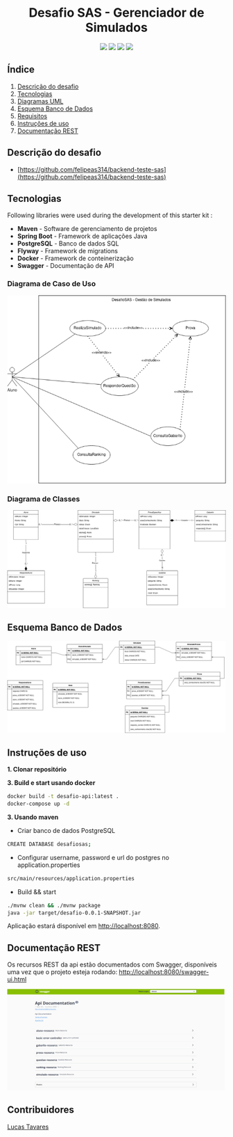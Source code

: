 <h1 align="center">
  Desafio SAS - Gerenciador de Simulados
  <br>
</h1>

<!-- <h4 align="center"></h4> -->

<p align="center">
    <a alt="Java">
        <img src="https://img.shields.io/badge/Java-v11-orange.svg" />
    </a>
    <a alt="Spring Boot">
        <img src="https://img.shields.io/badge/Spring%20Boot-v2.5.6-brightgreen.svg" />
    </a>
    <a alt="Flyway">
        <img src="https://img.shields.io/badge/Flyway-v8.0.4-brown.svg">
    </a>
    <a alt="Swagger-UI">
        <img src="https://img.shields.io/badge/SwaggerUI-v2.9.2-green.svg">
    </a>    
</p>

## Índice ##
1. [Descrição do desafio](#Descrição-desafio)
2. [Tecnologias](#Tecnologias)
3. [Diagramas UML](#Diagramas-UML)
4. [Esquema Banco de Dados](#Esquema-Banco-de-Dados)
5. [Requisitos](#Requisitos)
6. [Instruções de uso](#Instruções-de-uso)
7. [Documentação REST](#Documentação-REST)


## Descrição do desafio ##

* [https://github.com/felipeas314/backend-teste-sas](https://github.com/felipeas314/backend-teste-sas)


## Tecnologias ##
Following libraries were used during the development of this starter kit :

- **Maven** - Software de gerenciamento de projetos
- **Spring Boot** - Framework de aplicações Java
- **PostgreSQL** - Banco de dados SQL
- **Flyway** - Framework de migrations 
- **Docker** - Framework de conteinerização
- **Swagger** - Documentação de API


### Diagrama de Caso de Uso ###

<img src="./docs/images/DesafioCasoDeUso.drawio.png" alt="caso_de_uso"></a>

### Diagrama de Classes ###

<img src="./docs/images/DesafioClasse.drawio.png" alt="classes"></a>


## Esquema Banco de Dados ##

<img src="./docs/images/DesafioEntidadeRelacionamento.drawio.png" alt="db_esquema"></a>

  

## Instruções de uso ##

**1. Clonar repositório**

**3. Build e start usando docker**

```bash
docker build -t desafio-api:latest .
docker-compose up -d
```

**3. Usando maven**

+ Criar banco de dados PostgreSQL

```bash
CREATE DATABASE desafiosas;
```


+ Configurar username, password e url do postgres no application.properties

```bash
src/main/resources/application.properties
```


+ Build && start

```bash
./mvnw clean && ./mvnw package
java -jar target/desafio-0.0.1-SNAPSHOT.jar
```


Aplicação estará disponível em <http://localhost:8080>.

## Documentação REST ##

Os recursos REST da api estão documentados com Swagger, disponíveis uma vez que o projeto esteja rodando: [http://localhost:8080/swagger-ui.html](http://localhost:8080/swagger-ui.html)

<img src="./docs/images/swagger-ui.png" alt="swagger-ui"></a>
  

## Contribuidores ##
[Lucas Tavares](https://www.linkedin.com/in/lucas-tavares-a25323116/)

